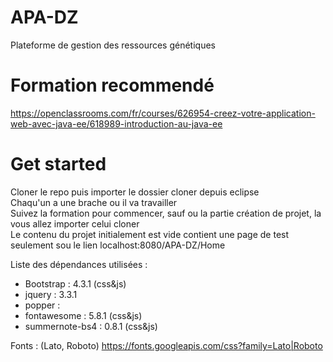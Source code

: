 # APA-DZ
Plateforme de gestion des ressources génétiques
# Formation recommendé 
https://openclassrooms.com/fr/courses/626954-creez-votre-application-web-avec-java-ee/618989-introduction-au-java-ee
# Get started 
Cloner le repo puis importer le dossier cloner depuis eclipse <br/>
Chaqu'un a une brache ou il va travailler<br/>
Suivez la formation pour commencer, sauf ou la partie création de projet, la vous allez importer celui cloner <br/>
Le contenu du projet initialement est vide contient une page de test seulement sou le lien localhost:8080/APA-DZ/Home

Liste des dépendances utilisées :
- Bootstrap : 4.3.1 (css&js)
- jquery : 3.3.1
- popper :
- fontawesome : 5.8.1 (css&js)
- summernote-bs4 : 0.8.1 (css&js)

Fonts : (Lato, Roboto)
https://fonts.googleapis.com/css?family=Lato|Roboto
